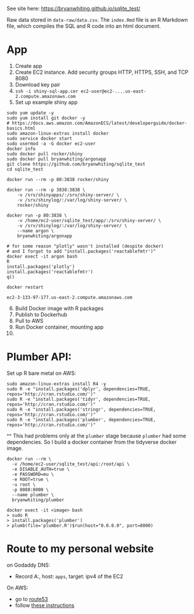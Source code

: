 See site here: https://bryanwhiting.github.io/sqlite_test/

Raw data stored in `data-raw/data.csv`. The `index.Rmd` file is an R Markdown file, which compiles the SQL and R code into an html document.

# App

1. Create app
2. Create EC2 instance. Add security groups HTTP, HTTPS, SSH, and TCP 8080
3. Download key pair
4. `ssh -i shiny-sql-app.cer ec2-user@ec2-....us-east-2.compute.amazonaws.com`
5. Set up example shiny app

```
sudo yum update -y
sudo yum install git docker -y
# https://docs.aws.amazon.com/AmazonECS/latest/developerguide/docker-basics.html
sudo amazon-linux-extras install docker
sudo service docker start
sudo usermod -a -G docker ec2-user
docker info
sudo docker pull rocker/shiny
sudo docker pull bryanwhiting/argonapp
git clone https://github.com/bryanwhiting/sqlite_test
cd sqlite_test

docker run --rm -p 80:3838 rocker/shiny

docker run --rm -p 3838:3838 \
    -v /srv/shinyapps/:/srv/shiny-server/ \
    -v /srv/shinylog/:/var/log/shiny-server/ \
    rocker/shiny

docker run -p 80:3838 \
    -v /home/ec2-user/sqlite_test/app/:/srv/shiny-server/ \
    -v /srv/shinylog/:/var/log/shiny-server/ \
    --name argon \
    bryanwhiting/argonapp

# for some reason "plotly" wasn't installed (despite docker)
# and I forgot to add "install.packages('reactablefmtr')"
docker exect -it argon bash
R
install.packages('plotly')
install.packages('reactablefmtr')
q()

docker restart

```

`ec2-3-133-97-177.us-east-2.compute.amazonaws.com`

6. Build Docker image with R packages
7. Publish to Dockerhub
8. Pull to AWS
9. Run Docker container, mounting app
10. 


# Plumber API:

Set up R bare metal on AWS:

```
sudo amazon-linux-extras install R4 -y
sudo R -e "install.packages('dplyr', dependencies=TRUE, repos='http://cran.rstudio.com/')" 
sudo R -e "install.packages('tidyr', dependencies=TRUE, repos='http://cran.rstudio.com/')" 
sudo R -e "install.packages('stringr', dependencies=TRUE, repos='http://cran.rstudio.com/')"
sudo R -e "install.packages('plumber', dependencies=TRUE, repos='http://cran.rstudio.com/')"
```

^^ This had problems only at the `plumber` stage because `plumber` had some dependencies. So I build a docker container from the tidyverse docker image.

```
docker run --rm \
  -v /home/ec2-user/sqlite_test/api:/root/api \
  -e DISABLE_AUTH=true \
  -e PASSWORD=mu \
  -e ROOT=true \
  -u root \
  -p 8080:8000 \
  --name plumber \
  bryanwhiting/plumber
  
docker exect -it <image> bash
> sudo R
> install.packages('plumber')
> plumb(file='plumber.R')$run(host="0.0.0.0", port=8000)
```

# Route to my personal website

on Godaddy DNS:

* Record A:, host: `apps`, target: ipv4 of the EC2

On AWS:

* go to [route53](https://console.aws.amazon.com/route53/v2/hostedzones#ListRecordSets/Z0765985164JUPFPQBFB4)
* follow [these instructions](https://docs.aws.amazon.com/Route53/latest/DeveloperGuide/routing-to-ec2-instance.html)
